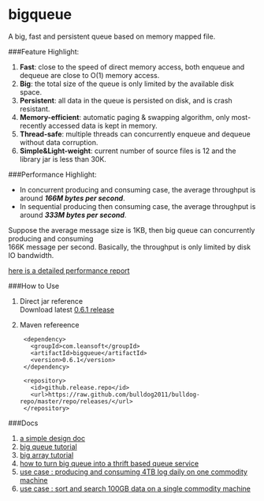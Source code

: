 bigqueue
========

A big, fast and persistent queue based on memory mapped file.

###Feature Highlight:  
1. **Fast**: close to the speed of direct memory access, both enqueue and dequeue are close to O(1) memory access.  
2. **Big**: the total size of the queue is only limited by the available disk space.  
3. **Persistent**: all data in the queue is persisted on disk, and is crash resistant.  
4. **Memory-efficient**: automatic paging & swapping algorithm, only most-recently accessed data is kept in memory.  
5. **Thread-safe**: multiple threads can concurrently enqueue and dequeue without data corruption.  
6. **Simple&Light-weight**: current number of source files is 12 and the library jar is less than 30K.

###Performance Highlight:
* In concurrent producing and consuming case, the average throughput is around ***166M bytes per second***.
* In sequential producing then consuming case, the average throughput is around ***333M bytes per second***.

Suppose the average message size is 1KB, then big queue can concurrently producing and consuming  
166K message per second. Basically, the throughput is only limited by disk IO bandwidth.

[here is a detailed performance report](https://github.com/bulldog2011/bigqueue/wiki/Performance-Test-Report)

###How to Use
1. Direct jar reference  
Download latest [0.6.1 release](https://github.com/bulldog2011/bulldog-repo/tree/master/repo/releases/com/leansoft/bigqueue/0.6.1)

2. Maven refereence

		<dependency>
		  <groupId>com.leansoft</groupId>
		  <artifactId>bigqueue</artifactId>
		  <version>0.6.1</version>
		</dependency>
		
		<repository>
		  <id>github.release.repo</id>
		  <url>https://raw.github.com/bulldog2011/bulldog-repo/master/repo/releases/</url>
		</repository>


###Docs

1. [a simple design doc](http://bulldog2011.github.com/blog/2013/01/23/big-queue-design/)
2. [big queue tutorial](http://bulldog2011.github.com/blog/2013/01/24/big-queue-tutorial/)
3. [big array tutorial](http://bulldog2011.github.com/blog/2013/01/24/big-array-tutorial/)
4. [how to turn big queue into a thrift based queue service](http://bulldog2011.github.com/blog/2013/01/27/thrift-queue/)
5. [use case : producing and consuming 4TB log daily on one commodity machine](http://bulldog2011.github.com/blog/2013/01/28/log-collecting/)
6. [use case : sort and search 100GB data on a single commodity machine](http://bulldog2011.github.com/blog/2013/01/25/merge-sort-using-big-queue/)

